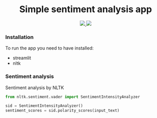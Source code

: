 <h1 align="center">Simple sentiment analysis app</h1>

<p align="center">
  <a href="https://simple-sentiment-analysis.streamlit.app/">
    <img src="https://img.shields.io/badge/Deployed%20on-Streamlit-red?logo=streamlit">
  </a>
  <a href="https://www.nltk.org/">
    <img src="https://img.shields.io/badge/NLTK-Powered-blue?logo=python">
  </a>
</p>


### Installation
To run the app you need to have installed:

- streamlit
- nltk


### Sentiment analysis
Sentiment analysis by NLTK

```python
from nltk.sentiment.vader import SentimentIntensityAnalyzer

sid = SentimentIntensityAnalyzer()
sentiment_scores = sid.polarity_scores(input_text)
```




